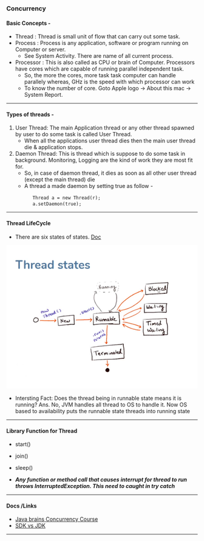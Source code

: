 ### Concurrency

#### Basic Concepts - 
- Thread : Thread is  small unit of flow that can carry out some task.
- Process : Process is any application, software or program running on Computer or server. 
    - See System Activity. There are name of all current process.
- Processor : This is also called as CPU or brain of Computer. Processors have cores which are
capable of running parallel independent task. 
    - So, the more the cores, more task task computer can handle parallely whereas, GHz is the speed with which processor can work
    - To know the number of core.  Goto Apple logo -> About this mac -> System Report.
____

#### Types of threads -
1. User Thread: The main Application thread or any other thread spawned by user to do some task 
is called User Thread.
   * When all the applications user thread dies then the main user thread die & application stops.
2. Daemon Thread: This is thread which is suppose to do some task in background. Monitoring, Logging
are the kind of work they are most fit for. 
   * So, in case of daemon thread, it dies as soon as all other user thread (except the main thread) die
   * A thread a made daemon by setting true as follow - 
     ```
        Thread a = new Thread(r);
        a.setDaemon(true);
     ```
____

#### Thread LifeCycle
* There are six states of states. [Doc](https://docs.oracle.com/javase/8/docs/api/java/lang/Thread.State.html)

![dia](./docs/images/Thread_states.png)
* Intersting Fact:  Does the thread being in runnable state means it is running?
    Ans. No, JVM handles all thread to OS to handle it. Now OS based to availability puts the runnable state threads into running state   
____

#### Library Function for Thread
  * start()
  * join()
  * sleep()
    
  * __*Any function or method call that causes interrupt for thread to run throws InterruptedException. This need to caught in try catch*__

___

#### Docs /Links
- [Java brains Concurrency Course](https://www.javabrains.io/courses/take/java-concurrency/lessons/16805234-understanding-thread-life-cycle)
- [SDK vs JDK](https://askanydifference.com/difference-between-sdk-and-jdk/#:~:text=SDK%20stands%20for%20software%20development,a%20program%20using%20java%20language.)

____